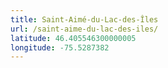 ```yaml
---
title: Saint-Aimé-du-Lac-des-Îles
url: /saint-aime-du-lac-des-iles/
latitude: 46.405546300000005
longitude: -75.5287382
---
```


